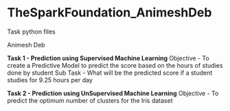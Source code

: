 # TheSparkFoundation_AnimeshDeb
Task python files

Animesh Deb

**Task 1 - Prediction using Supervised Machine Learning**
Objective - To create a Predictive Model to predict the score based on the hours of studies done by student
Sub Task - What will be the predicted score if a student studies for 9.25 hours per day

**Task 2 - Prediction using UnSupervised Machine Learning**
Objective - To predict the optimum number of clusters for the Iris dataset
